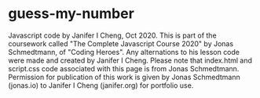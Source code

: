 # guess-my-number
Javascript code by Janifer I Cheng, Oct 2020.
This is part of the coursework called "The Complete Javascript Course 2020" by Jonas Schmedtmann, of "Coding Heroes".  Any alternations to his lesson code were made and created by Janifer I Cheng.
Please note that index.html and script.css code associated with this page is from Jonas Schmedtmann.
Permission for publication of this work is given by Jonas Schmedtmann (jonas.io) to Janifer I Cheng (janifer.org) for portfolio use.
